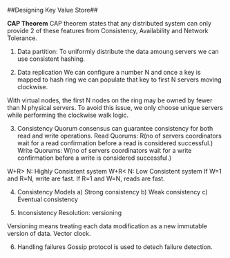 ##Designing Key Value Store##

**CAP Theorem**
CAP theorem states that any distributed system can only provide 2 of these features from Consistency,
Availability and Network Tolerance.

1. Data partition: 
To uniformly distribute the data amoung servers we can use consistent hashing.
   
2. Data replication
We can configure a number N and once a key is mapped to hash ring we can populate that key to first N 
servers moving clockwise.
   
With virtual nodes, the first N nodes on the ring may be owned by fewer than N physical
servers. To avoid this issue, we only choose unique servers while performing the clockwise
walk logic.

3. Consistency
Quorum consensus can guarantee consistency for both read and write operations.
Read Quorums: R(no of servers coordinators wait for a read confirmation before a read is considered successful.)
Write Quorums: W(no of servers coordinators wait for a write confirmation before a write is considered successful.)

W+R> N: Highly Consistent system
W+R< N: Low Consistent system
If W=1 and R=N, write are fast.
If R=1 and W=N, reads are fast.

4. Consistency Models
a) Strong consistency
b) Weak consistency
c) Eventual consistency
   
5. Inconsistency Resolution: versioning
   
Versioning means treating each data modification as a new immutable version of data.
Vector clock.

6. Handling failures
Gossip protocol is used to detech failure detection.
   


